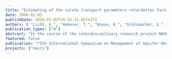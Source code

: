 ```yaml
---
title: "Estimating of the solute transport parameters retardation factor and decay coefficient of pharmaceutical residues using the program visual CXTFIT"
date: 2006-01-01
publishDate: 2020-07-03T20:16:32.657427Z
authors: [ "Licht, E.", "Heberer, T.", "Wiese, B.", "Grützmacher, G." ]
publication_types: ["0"]
abstract: "In the course of the interdisciplinary research project NASRI (natural and artificial systems for recharge and infiltration) many investigations are currently being carried out to assess the risk of break through of persistent organic substances into raw water used for drinking water supply. One part of these studies is the determination of the transport behavior of pharmaceutical residues in test sand filters, so called enclosures, equipped with sampling points at various depths. Breakthrough curves were determined for carbamazepine, primidone (both antiepileptic drugs), clofibric acid (a metabolite of blood lipid lowering agents), diclofenac, ibuprofen (both analgesic drugs) and for chloride, used as a conservative tracer. Retardation coefficients and degradation rates were obtained by using the software Visual CXTFIT. Degradation rates between 0.7 h–1 and 1 h–1 were observed for ibuprofen whereas clofibric acid, primidone, carbamazepine and diclofenac showed no or very little degradation (lambda < 0.06 h–1)."
featured: false
publication: "*5th International Symposium on Management of Aquifer Recharge / IHP-VI, Series on Groundwater*"
projects: ["nasri"]
---
```


